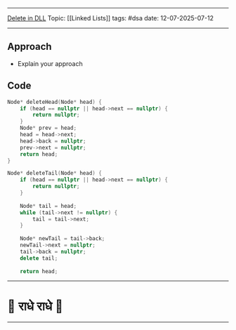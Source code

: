 
---
[Delete in DLL](link)
Topic: [[Linked Lists]]
tags: #dsa 
date: 12-07-2025-07-12

---
## Approach

- Explain your approach

## Code 

```cpp
Node* deleteHead(Node* head) {
    if (head == nullptr || head->next == nullptr) {
        return nullptr; 
    }
    Node* prev = head;
    head = head->next;    
    head->back = nullptr;   
    prev->next = nullptr;  
    return head;          
}

Node* deleteTail(Node* head) {
    if (head == nullptr || head->next == nullptr) {
        return nullptr;  
    }
    
    Node* tail = head;
    while (tail->next != nullptr) {
        tail = tail->next; 
    }
    
    Node* newTail = tail->back;
    newTail->next = nullptr;
    tail->back = nullptr;
    delete tail;  
    
    return head;
```

---
# 🦚 राधे राधे 🦚
---
